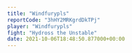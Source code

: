 ```yaml
---
title: "Windfurypls"
reportCode: "3hHY2MRKgrdDkTPj"
player: "Windfurypls"
fight: "Hydross the Unstable"
date: 2021-10-06T18:48:50.877000+00:00
---
```

